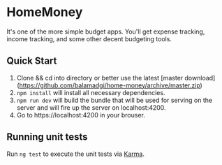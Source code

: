 # HomeMoney

It's one of the more simple budget apps.
You'll get expense tracking, income tracking, and some other decent budgeting tools.

## Quick Start
1. Clone && cd into directory or better use the latest [master download] (https://github.com/balamadgi/home-money/archive/master.zip)
2. `npm install`     will install all necessary dependencies.
3. `npm run dev`     will build the bundle that will be used for serving on the server and will fire up the server on localhost:4200.
4. Go to https://localhost:4200 in your brouser.



## Running unit tests

Run `ng test` to execute the unit tests via [Karma](https://karma-runner.github.io).



